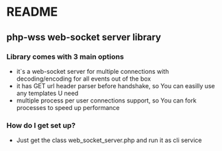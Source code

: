 # README #

## php-wss web-socket server library ##

### Library comes with 3 main options ###

* it`s a web-socket server for multiple connections with decoding/encoding for all events out of the box
* it has GET url header parser before handshake, so You can easilly use any templates U need
* multiple process per user connections support, so You can fork processes to speed up performance

### How do I get set up? ###

* Just get the class web_socket_server.php and run it as cli service